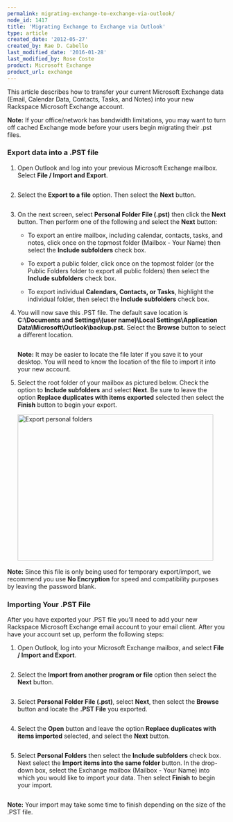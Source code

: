 ```yaml
---
permalink: migrating-exchange-to-exchange-via-outlook/
node_id: 1417
title: 'Migrating Exchange to Exchange via Outlook'
type: article
created_date: '2012-05-27'
created_by: Rae D. Cabello
last_modified_date: '2016-01-28'
last_modified_by: Rose Coste
product: Microsoft Exchange
product_url: exchange
---
```


This article describes how to transfer your current
Microsoft Exchange data (Email, Calendar Data, Contacts, Tasks, and
Notes) into your new Rackspace Microsoft Exchange account.

**Note:** If your office/network has bandwidth limitations, you may want to
turn off cached Exchange mode before your users begin migrating their
.pst files.

### Export data into a .PST file

1. Open Outlook and log into your
   previous Microsoft Exchange mailbox. Select **File / Import and
   Export**.

   <img src="{% asset_path exchange/migrating-exchange-to-exchange-via-outlook/1.png %}" alt="" />

2. Select the **Export to a file** option. Then select
   the **Next** button.

   <img src="{% asset_path exchange/migrating-exchange-to-exchange-via-outlook/2.png %}" alt="" />

3. On the next screen, select **Personal Folder File (.pst)** then click
   the **Next** button.
   Then perform one of the following and select the
   **Next** button:

   - To export an entire mailbox, including calendar, contacts, tasks,
     and notes, click once on the topmost folder (Mailbox - Your Name)
     then select the **Include subfolders** check box.

   - To export a public folder, click once on the topmost folder (or the
     Public Folders folder to export all public folders) then select the
     **Include subfolders** check box.

   - To export individual **Calendars, Contacts, or Tasks**, highlight
     the individual folder, then select the **Include subfolders**
     check box.

4. You will now save this .PST file. The default save location
   is **C:\\Documents and Settings\\(user name)\\Local
   Settings\\Application Data\\Microsoft\\Outlook\\backup.pst.**
   Select the **Browse** button to select a different location.

   <img src="{% asset_path exchange/migrating-exchange-to-exchange-via-outlook/3.png %}" alt="" />

   **Note:** It may be easier to locate the file later if you save it to your
   desktop. You will need to know the location of the file to import it
   into your new account.

5. Select the root folder of your mailbox as pictured below. Check
   the option to **Include subfolders** and select **Next**. Be sure to
   leave the option **Replace duplicates with items exported** selected
   then select the **Finish** button to begin your export.

   <img src="{% asset_path exchange/migrating-exchange-to-exchange-via-outlook/ExportPersonalFolders.png %}" alt="Export personal folders" width="451" height="336" />

   <img src="{% asset_path exchange/migrating-exchange-to-exchange-via-outlook/5.png %}" alt="" />

**Note:** Since this file is only being used for temporary export/import, we
recommend you use **No Encryption**
for speed and compatibility purposes by leaving the password blank.

### Importing Your .PST File

After you have exported your .PST file you'll need to add your new
Rackspace Microsoft Exchange email account to your email client. After
you have your account set up, perform the following steps:

1. Open Outlook, log into your
   Microsoft Exchange mailbox, and select **File / Import and Export**.

   <img src="{% asset_path exchange/migrating-exchange-to-exchange-via-outlook/1.png %}" alt="" />

2. Select the **Import from another program or file** option
   then select the **Next** button.

   <img src="{% asset_path exchange/migrating-exchange-to-exchange-via-outlook/6.png %}" alt="" />

3. Select **Personal Folder File (.pst)**, select **Next**, then
   select the **Browse** button and locate the **.PST File** you exported.

   <img src="{% asset_path exchange/migrating-exchange-to-exchange-via-outlook/7.png %}" alt="" />

4. Select the **Open** button and leave the option **Replace duplicates
   with items imported** selected, and select the **Next** button.

   <img src="{% asset_path exchange/migrating-exchange-to-exchange-via-outlook/8.png %}" alt="" />

5. Select **Personal Folders** then select the **Include
   subfolders** check box. Next select the **Import items into the same
   folder** button. In the drop-down box, select the Exchange mailbox
   (Mailbox - Your Name) into which you would like to import your data.
   Then select **Finish** to begin your import.

   <img src="{% asset_path exchange/migrating-exchange-to-exchange-via-outlook/10.png %}" alt="" />

**Note:** Your import may take some time to finish depending on the size of
the .PST file.
